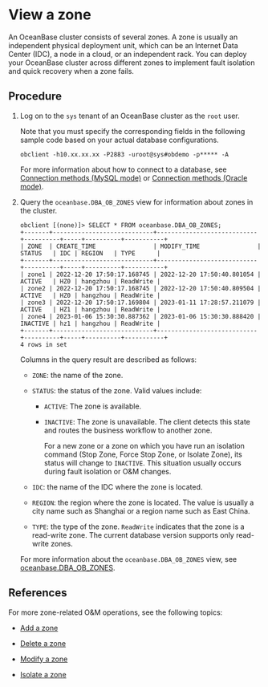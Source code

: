 # View a zone

An OceanBase cluster consists of several zones. A zone is usually an independent physical deployment unit, which can be an Internet Data Center (IDC), a node in a cloud, or an independent rack. You can deploy your OceanBase cluster across different zones to implement fault isolation and quick recovery when a zone fails.

## Procedure

1. Log on to the `sys` tenant of an OceanBase cluster as the `root` user.

   Note that you must specify the corresponding fields in the following sample code based on your actual database configurations.

   ```shell
   obclient -h10.xx.xx.xx -P2883 -uroot@sys#obdemo -p***** -A
   ```

   For more information about how to connect to a database, see [Connection methods (MySQL mode)](../../../300.develop/100.application-development-of-mysql-mode/100.connect-to-oceanbase-database-of-mysql-mode/100.connection-methods-overview-of-mysql-mode.md) or [Connection methods (Oracle mode)](../../../300.develop/200.application-development-of-oracle-mode/100.connect-to-oceanbase-database-of-oracle-mode/100.connection-methods-overview-of-oracle-mode.md).

2. Query the `oceanbase.DBA_OB_ZONES` view for information about zones in the cluster.

   ```shell
   obclient [(none)]> SELECT * FROM oceanbase.DBA_OB_ZONES;
   +-------+----------------------------+----------------------------+----------+-----+----------+-----------+
   | ZONE  | CREATE_TIME                | MODIFY_TIME                | STATUS   | IDC | REGION   | TYPE      |
   +-------+----------------------------+----------------------------+----------+-----+----------+-----------+
   | zone1 | 2022-12-20 17:50:17.168745 | 2022-12-20 17:50:40.801054 | ACTIVE   | HZ0 | hangzhou | ReadWrite |
   | zone2 | 2022-12-20 17:50:17.168745 | 2022-12-20 17:50:40.809504 | ACTIVE   | HZ0 | hangzhou | ReadWrite |
   | zone3 | 2022-12-20 17:50:17.169804 | 2023-01-11 17:28:57.211079 | ACTIVE   | HZ1 | hangzhou | ReadWrite |
   | zone4 | 2023-01-06 15:30:30.887362 | 2023-01-06 15:30:30.888420 | INACTIVE | hz1 | hangzhou | ReadWrite |
   +-------+----------------------------+----------------------------+----------+-----+----------+-----------+
   4 rows in set
   ```

   Columns in the query result are described as follows:

   * `ZONE`: the name of the zone.

   * `STATUS`: the status of the zone. Valid values include:

      * `ACTIVE`: The zone is available.

      * `INACTIVE`: The zone is unavailable. The client detects this state and routes the business workflow to another zone.

         For a new zone or a zone on which you have run an isolation command (Stop Zone, Force Stop Zone, or Isolate Zone), its status will change to `INACTIVE`. This situation usually occurs during fault isolation or O&M changes.

   * `IDC`: the name of the IDC where the zone is located.

   * `REGION`: the region where the zone is located. The value is usually a city name such as Shanghai or a region name such as East China.

   * `TYPE`: the type of the zone. `ReadWrite` indicates that the zone is a read-write zone. The current database version supports only read-write zones.

   For more information about the `oceanbase.DBA_OB_ZONES` view, see [oceanbase.DBA_OB_ZONES](../../../700.reference/700.system-views/300.system-view-of-sys-tenant/200.dictionary-view-of-sys-tenant/6300.oceanbase-dba_ob_zones-of-sys-tenant.md).

## References

For more zone-related O&M operations, see the following topics:

* [Add a zone](../300.common-cluster-operations/800.add-a-zone.md)

* [Delete a zone](../300.common-cluster-operations/900.delete-a-zone.md)

* [Modify a zone](../300.common-cluster-operations/1000.modify-a-zone.md)

* [Isolate a zone](../300.common-cluster-operations/1100.isolation-a-zone.md)

